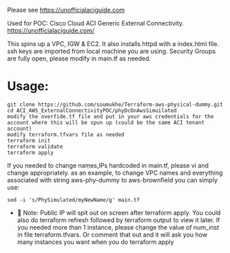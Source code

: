 Please see https://unofficialaciguide.com

Used for POC:  Cisco Cloud ACI Generic External Connectivity.  https://unofficialaciguide.com/

This spins up a VPC, IGW & EC2.  It also installs httpd with a index.html file. ssh keys are imported from local machine you are using.   Security Groups are fully open,  please modify in main.tf as needed.

# Usage:
```
git clone https://github.com/soumukhe/Terraform-aws-physical-dummy.git
cd ACI_AWS_ExternalConnectivityPOC/phyDcOnAwsSimuilated
modify the overfide.tf file and put in your aws credentials for the account where this will be spun up (could be the same ACI tenant account)
modify terraform.tfvars file as needed
terraform init
terraform validate
terraform apply
```
If you needed to change names,IPs hardcoded in main.tf, please vi and change appropriately.
as an example,  to change VPC names and everything associated with string aws-phy-dummy to aws-brownfield you can simply use:
```
sed -i 's/PhySimulated/myNewName/g' main.tf
```
* 📗 Note:
Public IP will spit out on screen after terraform apply.  You could also do terraform refresh followed by terraform output to view it later.
If you needed more than 1 instance, please change the value of num_inst in file terraform.tfvars.  Or comment that out and it will ask you how many instances you want when you do terraform apply
